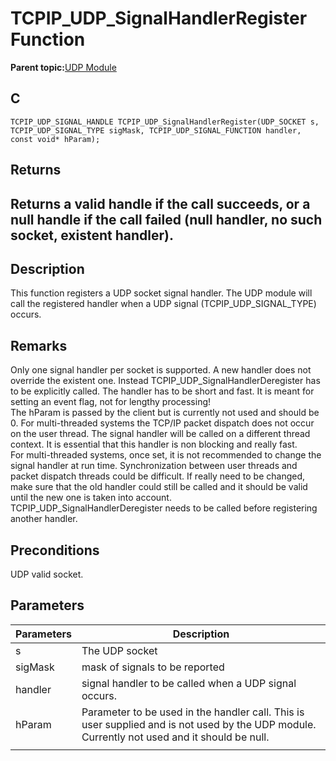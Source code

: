 # TCPIP\_UDP\_SignalHandlerRegister Function

**Parent topic:**[UDP Module](GUID-D2D8E9C8-0778-41E2-8F0B-194954B92250.md)

## C

```
TCPIP_UDP_SIGNAL_HANDLE TCPIP_UDP_SignalHandlerRegister(UDP_SOCKET s, TCPIP_UDP_SIGNAL_TYPE sigMask, TCPIP_UDP_SIGNAL_FUNCTION handler, const void* hParam); 
```

## Returns

## Returns a valid handle if the call succeeds, or a null handle if the call failed \(null handler, no such socket, existent handler\).

## Description

This function registers a UDP socket signal handler. The UDP module will call the registered handler when a UDP signal \(TCPIP\_UDP\_SIGNAL\_TYPE\) occurs.

## Remarks

Only one signal handler per socket is supported. A new handler does not override the existent one. Instead TCPIP\_UDP\_SignalHandlerDeregister has to be explicitly called. The handler has to be short and fast. It is meant for setting an event flag, not for lengthy processing!<br />The hParam is passed by the client but is currently not used and should be 0. For multi-threaded systems the TCP/IP packet dispatch does not occur on the user thread. The signal handler will be called on a different thread context. It is essential that this handler is non blocking and really fast.<br />For multi-threaded systems, once set, it is not recommended to change the signal handler at run time. Synchronization between user threads and packet dispatch threads could be difficult. If really need to be changed, make sure that the old handler could still be called and it should be valid until the new one is taken into account. TCPIP\_UDP\_SignalHandlerDeregister needs to be called before registering another handler.

## Preconditions

UDP valid socket.

## Parameters

|Parameters|Description|
|----------|-----------|
|s|The UDP socket|
|sigMask|mask of signals to be reported|
|handler|signal handler to be called when a UDP signal occurs.|
|hParam|Parameter to be used in the handler call. This is user supplied and is not used by the UDP module. Currently not used and it should be null.|
|||

